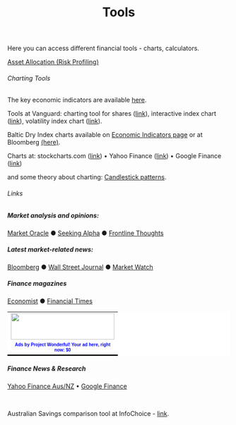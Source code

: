 ﻿---
title: Tools
rightnav_menu: index-rightnav.md
---

<p>Here you can access different financial tools - charts, calculators.</p>
<p><a href="asset_allocation.html">Asset Allocation (Risk Profiling)</a></p>
<h6><a name="Charting_Tools">Charting Tools</a></h6>
<p>The key economic indicators are available <a href="economic_indicators.html">
here</a>.</p>
<p>
Tools at Vanguard:
charting tool 
for shares (<a href="http://www.vanguard.com.au/personal_investors/knowledge-centre/indexing/en/charting-tool.cfm" target="_blank">link</a>), interactive index chart (<a href="http://www.vanguard.com.au/personal_investors/knowledge-centre/indexing/en/interactive-index-chart.cfm" target="_blank">link</a>), 
volatility index
chart (<a href="http://www.vanguard.com.au/personal_investors/knowledge-centre/indexing/en/volatility-index-chart.cfm" target="_blank">link</a>).</p>

Baltic Dry Index charts available on <a href="economic_indicators.html">Economic Indicators page</a> or at Bloomberg <a href="http://www.bloomberg.com/apps/quote?ticker=bdiy&amp;exch=IND&amp;x=15&amp;y=11" target="_blank">(here)</a>.

<p>
	Charts at: stockcharts.com (<a href="http://stockcharts.com/" target="_blank">link</a>) 
	• Yahoo Finance (<a href="http://finance.yahoo.com/" target="_blank">link</a>) 
	• Google Finance (<a href="http://www.google.com/finance">link</a>)</p>
	<p>
	and some theory about charting: <a href="http://thepatternsite.com/visualcpindex.html">Candlestick patterns</a>.</p>

###### Links

<h5>Market analysis and opinions:</h5>
<p><a href="http://www.marketoracle.co.uk/" target="_blank">Market Oracle</a> ●
<a href="http://seekingalpha.com/" target="_blank">Seeking Alpha</a> ●
<a href="http://www.frontlinethoughts.com/" target="_blank">Frontline Thoughts</a></p>
<h5>Latest market-related news:</h5>
<p><a href="http://www.bloomberg.com/" target="_blank">Bloomberg</a> ●
<a href="http://www.wsj.com/" target="_blank">Wall Street Journal</a> ●
<a href="http://www.marketwatch.com/" target="_blank">Market Watch</a></p>
<h5>Finance magazines</h5>
<p><a href="http://www.economist.com/" target="_blank">Economist</a> ●
<a href="http://www.ft.com/" target="_blank">Financial Times</a></p>

<div class="right_box">
<!--webbot bot="Include" TAG="BODY" U-Include="ads_halfbanner.html" startspan -->

<!-- Beginning of Project Wonderful ad code: -->
<!-- Ad box ID: 26486 -->
<script type="text/javascript">
<!--
var d=document;
d.projectwonderful_adbox_id = "26486";
d.projectwonderful_adbox_type = "6";
d.projectwonderful_foreground_color = "";
d.projectwonderful_background_color = "";
//-->
</script>
<script type="text/javascript" src="http://www.projectwonderful.com/ad_display.js"></script>
<noscript><map name="admap26486" id="admap26486"><area href="http://www.projectwonderful.com/out_nojs.php?r=0&amp;c=0&amp;id=26486&amp;type=6" shape="rect" coords="0,0,234,60" title="" alt="" target="_blank" /></map>
<table cellpadding="0" border="0" cellspacing="0" width="234" bgcolor="#ffffff"><tr><td><img src="http://www.projectwonderful.com/nojs.php?id=26486&amp;type=6" width="234" height="60" usemap="#admap26486" border="0" alt="" /></td></tr><tr><td bgcolor="#ffffff" colspan="1"><center><a style="font-size:10px;color:#0000ff;text-decoration:none;line-height:1.2;font-weight:bold;font-family:Tahoma, verdana,arial,helvetica,sans-serif;text-transform: none;letter-spacing:normal;text-shadow:none;white-space:normal;word-spacing:normal;" href="http://www.projectwonderful.com/advertisehere.php?id=26486&amp;type=6" target="_blank">Ads by Project Wonderful!  Your ad here, right now: $0</a></center></td></tr><tr><td colspan=1 valign="top" width=234 bgcolor="#000000" style="height:3px;font-size:1px;padding:0px;max-height:3px;"></td></tr></table>
</noscript>
<!-- End of Project Wonderful ad code. -->

<!--webbot bot="Include" endspan i-checksum="60255" -->
</div>

<h5>Finance News &amp; Research</h5>
<p><a href="http://au.finance.yahoo.com/" target="_blank">Yahoo Finance Aus/NZ</a> •
<a href="http://finance.google.com/" target="_blank">Google Finance</a></p>
<p>&nbsp;</p>

<p>Australian Savings comparison tool at InfoChoice -
<a href="http://infochoice.com.au/banking/savings-account/all-savings-accounts.aspx" target="_blank">link</a>.</p>
